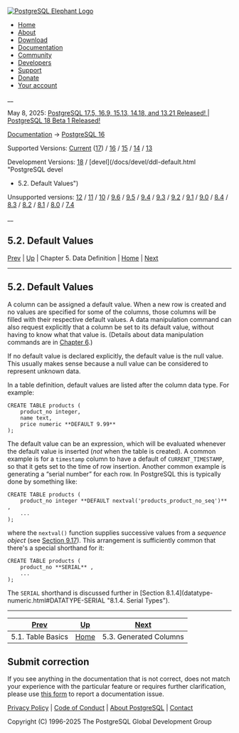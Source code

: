 [ ![PostgreSQL Elephant Logo](/media/img/about/press/elephant.png) ](/)

  * [Home](/ "Home")
  * [About](/about/ "About")
  * [Download](/download/ "Download")
  * [Documentation](/docs/ "Documentation")
  * [Community](/community/ "Community")
  * [Developers](/developer/ "Developers")
  * [Support](/support/ "Support")
  * [Donate](/about/donate/ "Donate")
  * [Your account](/account/ "Your account")

__

May 8, 2025: [ PostgreSQL 17.5, 16.9, 15.13, 14.18, and 13.21 Released! ](/about/news/postgresql-175-169-1513-1418-and-1321-released-3072/) | [ PostgreSQL 18 Beta 1 Released! ](/about/news/postgresql-18-beta-1-released-3070/)

[Documentation](/docs/ "Documentation") -> [PostgreSQL
16](/docs/16/index.html)

Supported Versions: [Current](/docs/current/ddl-default.html "PostgreSQL 17 -
5.2. Default Values") ([17](/docs/17/ddl-default.html "PostgreSQL 17 -
5.2. Default Values")) / [16](/docs/16/ddl-default.html "PostgreSQL 16 -
5.2. Default Values") / [15](/docs/15/ddl-default.html "PostgreSQL 15 -
5.2. Default Values") / [14](/docs/14/ddl-default.html "PostgreSQL 14 -
5.2. Default Values") / [13](/docs/13/ddl-default.html "PostgreSQL 13 -
5.2. Default Values")

Development Versions: [18](/docs/18/ddl-default.html "PostgreSQL 18 -
5.2. Default Values") / [devel](/docs/devel/ddl-default.html "PostgreSQL devel
- 5.2. Default Values")

Unsupported versions: [12](/docs/12/ddl-default.html "PostgreSQL 12 -
5.2. Default Values") / [11](/docs/11/ddl-default.html "PostgreSQL 11 -
5.2. Default Values") / [10](/docs/10/ddl-default.html "PostgreSQL 10 -
5.2. Default Values") / [9.6](/docs/9.6/ddl-default.html "PostgreSQL 9.6 -
5.2. Default Values") / [9.5](/docs/9.5/ddl-default.html "PostgreSQL 9.5 -
5.2. Default Values") / [9.4](/docs/9.4/ddl-default.html "PostgreSQL 9.4 -
5.2. Default Values") / [9.3](/docs/9.3/ddl-default.html "PostgreSQL 9.3 -
5.2. Default Values") / [9.2](/docs/9.2/ddl-default.html "PostgreSQL 9.2 -
5.2. Default Values") / [9.1](/docs/9.1/ddl-default.html "PostgreSQL 9.1 -
5.2. Default Values") / [9.0](/docs/9.0/ddl-default.html "PostgreSQL 9.0 -
5.2. Default Values") / [8.4](/docs/8.4/ddl-default.html "PostgreSQL 8.4 -
5.2. Default Values") / [8.3](/docs/8.3/ddl-default.html "PostgreSQL 8.3 -
5.2. Default Values") / [8.2](/docs/8.2/ddl-default.html "PostgreSQL 8.2 -
5.2. Default Values") / [8.1](/docs/8.1/ddl-default.html "PostgreSQL 8.1 -
5.2. Default Values") / [8.0](/docs/8.0/ddl-default.html "PostgreSQL 8.0 -
5.2. Default Values") / [7.4](/docs/7.4/ddl-default.html "PostgreSQL 7.4 -
5.2. Default Values")

__

5.2. Default Values  
---  
[Prev](ddl-basics.html "5.1. Table Basics")  | [Up](ddl.html "Chapter 5. Data Definition") | Chapter 5. Data Definition | [Home](index.html "PostgreSQL 16.9 Documentation") |  [Next](ddl-generated-columns.html "5.3. Generated Columns")  
  
* * *

## 5.2. Default Values #

A column can be assigned a default value. When a new row is created and no
values are specified for some of the columns, those columns will be filled
with their respective default values. A data manipulation command can also
request explicitly that a column be set to its default value, without having
to know what that value is. (Details about data manipulation commands are in
[Chapter 6](dml.html "Chapter 6. Data Manipulation").)

If no default value is declared explicitly, the default value is the null
value. This usually makes sense because a null value can be considered to
represent unknown data.

In a table definition, default values are listed after the column data type.
For example:

    
    
    CREATE TABLE products (
        product_no integer,
        name text,
        price numeric **DEFAULT 9.99**
    );
    

The default value can be an expression, which will be evaluated whenever the
default value is inserted (_not_ when the table is created). A common example
is for a `timestamp` column to have a default of `CURRENT_TIMESTAMP`, so that
it gets set to the time of row insertion. Another common example is generating
a “serial number” for each row. In PostgreSQL this is typically done by
something like:

    
    
    CREATE TABLE products (
        product_no integer **DEFAULT nextval('products_product_no_seq')** ,
        ...
    );
    

where the `nextval()` function supplies successive values from a _sequence
object_ (see [Section 9.17](functions-sequence.html "9.17. Sequence
Manipulation Functions")). This arrangement is sufficiently common that
there's a special shorthand for it:

    
    
    CREATE TABLE products (
        product_no **SERIAL** ,
        ...
    );
    

The `SERIAL` shorthand is discussed further in [Section 8.1.4](datatype-
numeric.html#DATATYPE-SERIAL "8.1.4. Serial Types").

* * *

[Prev](ddl-basics.html "5.1. Table Basics")  | [Up](ddl.html "Chapter 5. Data Definition") |  [Next](ddl-generated-columns.html "5.3. Generated Columns")  
---|---|---  
5.1. Table Basics  | [Home](index.html "PostgreSQL 16.9 Documentation") |  5.3. Generated Columns  
  
## Submit correction

If you see anything in the documentation that is not correct, does not match
your experience with the particular feature or requires further clarification,
please use [this form](/account/comments/new/16/ddl-default.html/) to report a
documentation issue.

[Privacy Policy](/about/privacypolicy) | [Code of Conduct](/about/policies/coc/) | [About PostgreSQL](/about/) | [Contact](/about/contact/)  

Copyright (C) 1996-2025 The PostgreSQL Global Development Group

